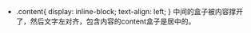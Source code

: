 - .content{
        display: inline-block;
        text-align: left;
    }
中间的盒子被内容撑开了，然后文字左对齐，包含内容的content盒子是居中的。